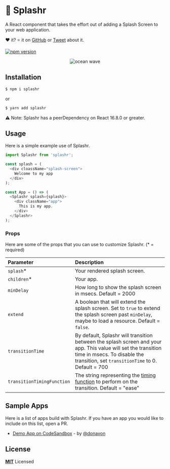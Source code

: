 # 🌊 Splashr

A React component that takes the effort out of adding a Splash Screen to your web application.

❤️ it? ⭐️ it on [GitHub](https://github.com/donavon/splashr/stargazers)
or [Tweet](https://twitter.com/intent/tweet?text=Check%20out%20%F0%9F%8C%8ASplashr.%20A%20custom%20React%20component%20that%20adds%20a%20splash%20screen%20to%20your%20web%20app.&url=https%3A%2F%2Fgithub.com%2Fdonavon%2Fsplashr&via=donavon&hashtags=reactjs,hooks,splashscreen)
about it.

[![npm version](https://badge.fury.io/js/splashr.svg)](https://badge.fury.io/js/splashr)

<div style="text-align: center">
<img src="https://emojipedia-us.s3.dualstack.us-west-1.amazonaws.com/thumbs/240/apple/155/water-wave_1f30a.png" alt="ocean wave">
</div>

## Installation

```bash
$ npm i splashr
```

or

```bash
$ yarn add splashr
```

⚠️ Note: Splashr has a peerDependency on React 16.8.0 or greater.

## Usage

Here is a simple example use of Splashr.

```js
import Splashr from 'splashr';

const splash = (
  <div cloassName="splash-screen">
    Welcome to my app
  </div>
);

const App = () => (
  <Splashr splash={splash}>
    <div className="app">
      This is my app.
    </div>
  </Splashr>
);
```

### Props

Here are some of the props that you can use to customize Splashr. (\* = required)


| Parameter | Description                                |
| :-------- | :----------------------------------------- |
| `splash`\*     | Your rendered splash screen. |
| `children`\*     |  Your app.  |
| `minDelay`     |  How long to show the splash screen in msecs. Default = 2000  |
| `extend`     |  A boolean that will extend the splash screen. Set to `true` to extend the splash screen past `minDelay`, maybe to load a resource. Default = `false`.   |
| `transitionTime`     |  By default, Splashr will transition between the splash screen and your app. This value will set the transition time in msecs. To disable the transition, set `transitionTime` to 0. Default = 700  |
| `transitionTimingFunction`     |  The string representing the [timing function](https://developer.mozilla.org/en-US/docs/Web/CSS/transition-timing-function) to perform on the transition. Default = "ease"  |

## Sample Apps

Here is a list of apps build with Splashr.
If you have an app you would like to include on this list, open a PR.

* [Demo App on CodeSandbox](https://codesandbox.io/s/9on6o2076y) - by [@donavon](https://twitter.com/donavon)

## License

**[MIT](LICENSE)** Licensed

